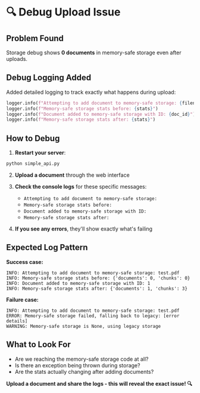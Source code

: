 # 🔍 Debug Upload Issue

## Problem Found
Storage debug shows **0 documents** in memory-safe storage even after uploads.

## Debug Logging Added
Added detailed logging to track exactly what happens during upload:

```python
logger.info(f"Attempting to add document to memory-safe storage: {filename}")
logger.info(f"Memory-safe storage stats before: {stats}")
logger.info(f"Document added to memory-safe storage with ID: {doc_id}")
logger.info(f"Memory-safe storage stats after: {stats}")
```

## How to Debug

1. **Restart your server**:
```bash
python simple_api.py
```

2. **Upload a document** through the web interface

3. **Check the console logs** for these specific messages:
   - `Attempting to add document to memory-safe storage:`
   - `Memory-safe storage stats before:`
   - `Document added to memory-safe storage with ID:`
   - `Memory-safe storage stats after:`

4. **If you see any errors**, they'll show exactly what's failing

## Expected Log Pattern

**Success case:**
```
INFO: Attempting to add document to memory-safe storage: test.pdf
INFO: Memory-safe storage stats before: {'documents': 0, 'chunks': 0}
INFO: Document added to memory-safe storage with ID: 1
INFO: Memory-safe storage stats after: {'documents': 1, 'chunks': 3}
```

**Failure case:**
```
INFO: Attempting to add document to memory-safe storage: test.pdf
ERROR: Memory-safe storage failed, falling back to legacy: [error details]
WARNING: Memory-safe storage is None, using legacy storage
```

## What to Look For

- Are we reaching the memory-safe storage code at all?
- Is there an exception being thrown during storage?
- Are the stats actually changing after adding documents?

**Upload a document and share the logs - this will reveal the exact issue! 🔍**